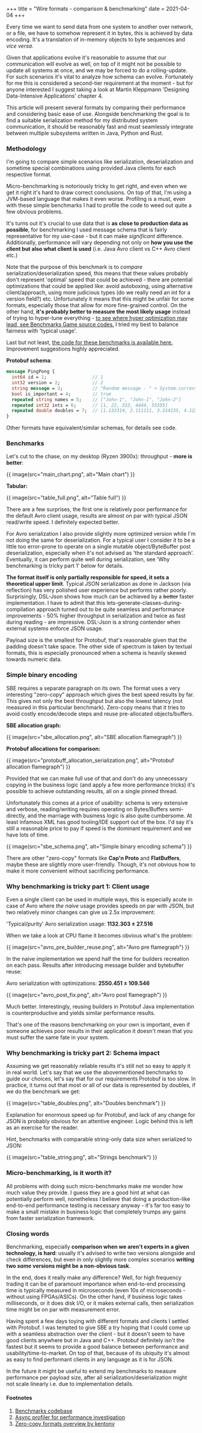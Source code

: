 +++
title = "Wire formats - comparison & benchmarking"
date = 2021-04-04
+++

Every time we want to send data from one system to another over network, or a file, we have to somehow represent it in bytes, this is achieved by data encoding. It's a translation of in-memory objects to byte sequences and *vice versa*.

Given that applications evolve it's reasonable to assume that our communication will evolve as well, on top of it might not be possible to update all systems at once, and we may be forced to do a rolling-update. For such scenarios it's vital to analyze how schema can evolve. Fortunately for me this is considered a second-tier requirement at the moment - but for anyone interested I suggest taking a look at Martin Kleppmann 'Designing Data-Intensive Applications' chapter 4.

This article will present several formats by comparing their performance and considering basic ease of use. Alongside benchmarking the goal is to find a suitable serialization method for my distributed system communication, it should be reasonably fast and must seamlessly integrate between multiple subsystems written in Java, Python and Rust.

### Methodology

I'm going to compare simple scenarios like serialization, deserialization and sometime special combinations using provided Java clients for each respective format.

Micro-benchmarking is notoriously tricky to get right, and even when we get it right it's hard to draw correct conclusions. On top of that, I'm using a JVM-based language that makes it even worse. Profiling is a must, even with these simple benchmarks I had to profile the code to weed out quite a few obvious problems.

It's turns out it's crucial to use data that is **as close to production data as possible**, for benchmarking I used message schema that is fairly representative for my use-case - but it can make *significant* difference.
Additionally, performance will vary depending not only on **how you use the client but also what client is used** (i.e. Java Avro client vs C++ Avro client etc.) 

Note that the purpose of this benchmark is to *compare* serialization/deserialization speed, this means that these values probably don't represent 'optimal' speed that could be achieved - there are potential optimizations that could be applied like: avoid autoboxing, using alternative client/approach, using more judicious types (do we really need an int for a version field?) etc.
Unfortunately it means that this might be unfair for some formats, especially those that allow for more fine-grained control.
On the other hand, **it's probably better to measure the most likely usage** instead of trying to hyper-tune everything - [to see where hyper optimization may lead, see Benchmarks Game source codes.](https://benchmarksgame-team.pages.debian.net/benchmarksgame/index.html) I tried my best to balance fairness with 'typical usage'.

Last but not least, [the code for these benchmarks is available here.](https://github.com/laeith/playground/tree/master/src/main/java/com/laeith/playground/wire) Improvement suggestions highly appreciated.


**Protobuf schema**:
```protobuf
message PingPong {
  int64 id = 1;                 // 1
  int32 version = 2;            // 2
  string message = 3;           // "Random message - " + System.currentTimeMillis()
  bool is_important = 4;        // true
  repeated string names = 5;    // ["John-1", "John-1", "John-2"]
  repeated int32 ints = 6;      // [1, 22, 333, 4444, 55555]
  repeated double doubles = 7;  // [1.132314, 2.111111, 3.314155, 4.1231488, 5.12395832]
}
```
Other formats have equivalent/similar schemas, for details see code.

### Benchmarks

Let's cut to the chase, on my desktop (Ryzen 3900x): throughput - **more is better**:

{{ image(src="main_chart.png", alt="Main chart") }}

**Tabular:**

{{ image(src="table_full.png", alt="Table full") }}

There are a few surprises, the first one is relatively poor performance for the default Avro client usage, results are almost on par with typical JSON read/write speed. I definitely expected better.

For Avro serialization I also provide slightly more optimized version while I'm not doing the same for deserialization. For a typical user I consider it to be a little too error-prone to operate on a single mutable object/ByteBuffer post deserialization, especially when it's not advised as 'the standard approach'. Eventually, it can perform quite well during serialization, see 'Why benchmarking is tricky part 1' below for details.

**The format itself is only partially responsible for speed, it sets a theoretical upper limit**. Typical JSON serialization as done in Jackson (via reflection) has very polished user experience but performs rather poorly. Surprisingly, DSL-Json shows how much can be achieved by a ~~better~~ faster implementation. I have to admit that this lets-generate-classes-during-compilation approach turned out to be quite seamless and performance improvements - 50% higher throughput in serialization and twice as fast during reading - are impressive.
DSL-Json is a strong contender when external systems enforce JSON usage.

Payload size is the smallest for Protobuf, that's reasonable given that the padding doesn't take space. The other side of spectrum is taken by textual formats, this is especially pronounced when a schema is heavily skewed towards numeric data.

### Simple binary encoding

SBE requires a separate paragraph on its own. The format uses a very interesting "zero-copy" approach which gives the best speed results by far. This gives not only the best throughput but also the lowest latency (not measured in this particular benchmark). Zero-copy means that it tries to avoid costly encode/decode steps and reuse pre-allocated objects/buffers.

**SBE allocation graph:**

{{ image(src="sbe_allocation.png", alt="SBE allocation flamegraph") }}

**Protobuf allocations for comparison:**

{{ image(src="protobuff_allocation_serialization.png", alt="Protobuf allocation flamegraph") }}

Provided that we can make full use of that and don't do any unnecessary copying in the business logic (and apply a few more performance tricks) it's possible to achieve outstanding results, all on a single pinned thread.

Unfortunately this comes at a price of usability: schema is very extensive and verbose, reading/writing requires operating on Bytes/Buffers semi-directly, and the marriage with business logic is also quite cumbersome. At least infamous XML has good tooling/IDE support out of the box. I'd say it's still a reasonable price to pay if speed is the dominant requirement and we have lots of time.

{{ image(src="sbe_schema.png", alt="Simple binary encoding schema") }}

There are other "zero-copy" formats like **Cap'n Proto** and **FlatBuffers**, maybe these are slightly more user-friendly. Though, it's not obvious how to make it more convenient without sacrificing performance.


### Why benchmarking is tricky part 1: Client usage

Even a single client can be used in multiple ways, this is especially acute in case of Avro where *the naive* usage provides speeds on par with JSON, but two relatively minor changes can give us 2.5x improvement:

'Typical/purity' Avro serialization usage: **1132.303 ± 27.516**

When we take a look at CPU flame it becomes obvious what's the problem:

{{ image(src="avro_pre_builder_reuse.png", alt="Avro pre flamegraph") }}

In the naive implementation we spend half the time for builders recreation on each pass. Results after introducing message builder and bytebuffer reuse:

Avro serialization with optimizations: **2550.451 ± 109.546**

{{ image(src="avro_post_fix.png", alt="Avro post flamegraph") }}

Much better. Interestingly, reusing builders in Protobuf Java implementation is counterproductive and yields similar performance results.

That's one of the reasons benchmarking on your own is important, even if someone achieves poor results in their application it doesn't mean that you must suffer the same fate in your system.


### Why benchmarking is tricky part 2: Schema impact

Assuming we get reasonably reliable results it's still not so easy to apply it in real world. Let's say that we use the abovementioned benchmarks to guide our choices, let's say that for our requirements Protobuf is too slow. In practice, it turns out that most or all of our data is represented by doubles, if we do the benchmark we get:

{{ image(src="table_doubles.png", alt="Doubles benchmark") }}

Explanation for enormous speed up for Protobuf, and lack of any change for JSON is probably obvious for an attentive engineer. Logic behind this is left as an exercise for the reader.

Hint, benchmarks with comparable string-only data size when serialized to JSON:

{{ image(src="table_string.png", alt="Strings benchmark") }}


### Micro-benchmarking, is it worth it?

All problems with doing such micro-benchmarks make me wonder how much value they provide. I guess they are a good hint at what can potentially perform well, nonetheless I believe that doing a production-like end-to-end performance testing is necessary anyway - it's far too easy to make a small mistake in business logic that completely trumps any gains from faster serialization framework.


### Closing words

Benchmarking, especially **comparison when we aren't experts in a given technology, is hard**: usually it's advised to write two versions alongside and check differences, but even in only slightly more complex scenarios **writing two *same* versions might be a non-obvious task**.

In the end, does it really make any difference?
Well, for high frequency trading it can be of paramount importance when end-to-end processing time is typically measured in microseconds (even 10s of microseconds - without using FPGAs/ASICs).
On the other hand, if business logic takes milliseconds, or it does disk I/O, or it makes external calls, then serialization time might be on par with measurement error.

Having spent a few days toying with different formats and clients I settled with Protobuf. I was tempted to give SBE a try hoping that I could come up with a seamless abstraction over the client - but it doesn't seem to have good clients anywhere but in Java and C++.
Protobuf definitely isn't the fastest but it seems to provide a good balance between performance and usability/time-to-market. On top of that, because of its ubiquity it's almost as easy to find performant clients in any language as it is for JSON.

In the future it might be useful to extend my benchmarks to measure performance per payload size, after all serialization/deserialization might not scale linearly i.e. due to implementation details.


#### Footnotes
1. [Benchmarks codebase](https://github.com/laeith/playground/tree/master/src/main/java/com/laeith/playground/wire)
2. [Async profiler for performance investigation](https://github.com/jvm-profiling-tools/async-profiler)
3. [Zero-copy formats overview by kentonv](https://capnproto.org/news/2014-06-17-capnproto-flatbuffers-sbe.html)